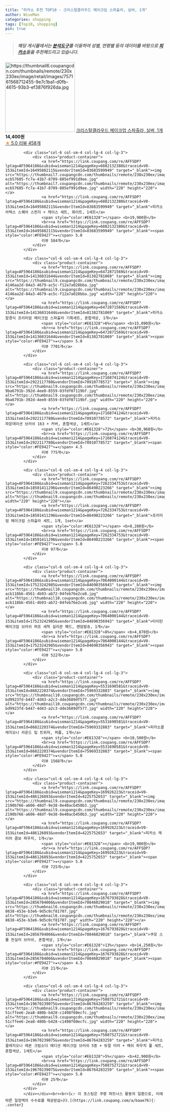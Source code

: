 ```yaml
---
title: "피카소 추천 TOP10 - 크리스탈클라우드 메이크업 스파츌라, 실버, 1개"
author: WiseMan
categories: shopping
tags: [Top10, shopping]
pin: true
---
```


> ##### 해당 게시물에서는 [**분석도구**](https://itemscout.io/)를 이용하여 **성별**, **연령별** 등의 데이터를 바탕으로 [**피카소**](https://link.coupang.com/a/baae76)들을 추천해드리고 있습니다.
<div class="container"><div class="row">
            <div class="col-6 col-sm-4 col-lg-4 col-lg-3">
                <div class="product-container">
                    <a href="https://link.coupang.com/re/AFFSDP?lptag=AF5964186&subid=wiseman1214&pageKey=6960024783&traceid=V0-153&itemId=16940237193&vendorItemId=84117778079" target="_blank"><img src="https://thumbnail6.coupangcdn.com/thumbnails/remote/230x230ex/image/retail/images/757161568712455-9e7c1ba1-d0fb-4615-93b3-ef3876f926da.jpg" alt="https://thumbnail6.coupangcdn.com/thumbnails/remote/230x230ex/image/retail/images/757161568712455-9e7c1ba1-d0fb-4615-93b3-ef3876f926da.jpg" width="220" height="220"></a>
                    <a href="https://link.coupang.com/re/AFFSDP?lptag=AF5964186&subid=wiseman1214&pageKey=6960024783&traceid=V0-153&itemId=16940237193&vendorItemId=84117778079" target="_blank">크리스탈클라우드 메이크업 스파츌라, 실버, 1개</a>
                    <span style="color:#E61328"></span> <b>14,400원</b>
                    <br><a href="https://link.coupang.com/re/AFFSDP?lptag=AF5964186&subid=wiseman1214&pageKey=6960024783&traceid=V0-153&itemId=16940237193&vendorItemId=84117778079" target="_blank"><span style="color:#FE9427">★</span> 5.0
                    리뷰 458개</a>
                </div>
            </div>
            
            <div class="col-6 col-sm-4 col-lg-4 col-lg-3">
                <div class="product-container">
                    <a href="https://link.coupang.com/re/AFFSDP?lptag=AF5964186&subid=wiseman1214&pageKey=6882132380&traceid=V0-153&itemId=16495882115&vendorItemId=83683599949" target="_blank"><img src="https://thumbnail7.coupangcdn.com/thumbnails/remote/230x230ex/image/retail/images/284612822873100-ecb57605-fc7a-41b7-8709-805ef991d9ee.jpg" alt="https://thumbnail7.coupangcdn.com/thumbnails/remote/230x230ex/image/retail/images/284612822873100-ecb57605-fc7a-41b7-8709-805ef991d9ee.jpg" width="220" height="220"></a>
                    <a href="https://link.coupang.com/re/AFFSDP?lptag=AF5964186&subid=wiseman1214&pageKey=6882132380&traceid=V0-153&itemId=16495882115&vendorItemId=83683599949" target="_blank">피카소 라텍스 스퀘어 스펀지 + 케이스 세트, 화이트, 1세트</a>
                    <span style="color:#E61328"></span> <b>19,900원</b>
                    <br><a href="https://link.coupang.com/re/AFFSDP?lptag=AF5964186&subid=wiseman1214&pageKey=6882132380&traceid=V0-153&itemId=16495882115&vendorItemId=83683599949" target="_blank"><span style="color:#FE9427">★</span> 5.0
                    리뷰 584개</a>
                </div>
            </div>
            
            <div class="col-6 col-sm-4 col-lg-4 col-lg-3">
                <div class="product-container">
                    <a href="https://link.coupang.com/re/AFFSDP?lptag=AF5964186&subid=wiseman1214&pageKey=6472871569&traceid=V0-153&itemId=14136031644&vendorItemId=81382781069" target="_blank"><img src="https://thumbnail9.coupangcdn.com/thumbnails/remote/230x230ex/image/retail/images/4115673237571181-4146aa2d-84a3-4679-ac5c-f12a7a028bba.jpg" alt="https://thumbnail9.coupangcdn.com/thumbnails/remote/230x230ex/image/retail/images/4115673237571181-4146aa2d-84a3-4679-ac5c-f12a7a028bba.jpg" width="220" height="220"></a>
                    <a href="https://link.coupang.com/re/AFFSDP?lptag=AF5964186&subid=wiseman1214&pageKey=6472871569&traceid=V0-153&itemId=14136031644&vendorItemId=81382781069" target="_blank">피카소 함경식 프리미엄 메이크업 스파츌라 기획세트, 혼합색상, 1개</a>
                    <span style="color:#E61328">6%</span> <b>15,090원</b>
                    <br><a href="https://link.coupang.com/re/AFFSDP?lptag=AF5964186&subid=wiseman1214&pageKey=6472871569&traceid=V0-153&itemId=14136031644&vendorItemId=81382781069" target="_blank"><span style="color:#FE9427">★</span> 5.0
                    리뷰 7701개</a>
                </div>
            </div>
            
            <div class="col-6 col-sm-4 col-lg-4 col-lg-3">
                <div class="product-container">
                    <a href="https://link.coupang.com/re/AFFSDP?lptag=AF5964186&subid=wiseman1214&pageKey=1716874124&traceid=V0-153&itemId=2922117780&vendorItemId=70910778572" target="_blank"><img src="https://thumbnail9.coupangcdn.com/thumbnails/remote/230x230ex/image/retail/images/541687755869464-9ba6791b-392d-4ee0-8559-03fdf07119bf.jpg" alt="https://thumbnail9.coupangcdn.com/thumbnails/remote/230x230ex/image/retail/images/541687755869464-9ba6791b-392d-4ee0-8559-03fdf07119bf.jpg" width="220" height="220"></a>
                    <a href="https://link.coupang.com/re/AFFSDP?lptag=AF5964186&subid=wiseman1214&pageKey=1716874124&traceid=V0-153&itemId=2922117780&vendorItemId=70910778572" target="_blank">피카소 파운데이션 브러쉬 163 + 커버, 혼합색상, 1세트</a>
                    <span style="color:#E61328">72%</span> <b>30,960원</b>
                    <br><a href="https://link.coupang.com/re/AFFSDP?lptag=AF5964186&subid=wiseman1214&pageKey=1716874124&traceid=V0-153&itemId=2922117780&vendorItemId=70910778572" target="_blank"><span style="color:#FE9427">★</span> 4.5
                    리뷰 775개</a>
                </div>
            </div>
            
            <div class="col-6 col-sm-4 col-lg-4 col-lg-3">
                <div class="product-container">
                    <a href="https://link.coupang.com/re/AFFSDP?lptag=AF5964186&subid=wiseman1214&pageKey=7262334753&traceid=V0-153&itemId=18501411296&vendorItemId=86490223266" target="_blank"><img src="https://thumbnail9.coupangcdn.com/thumbnails/remote/230x230ex/image/vendor_inventory/8ab9/1650fe953393d2ed5d338ce8b38979d0fb4396c2a0b527e42f6c6886a759.jpg" alt="https://thumbnail9.coupangcdn.com/thumbnails/remote/230x230ex/image/vendor_inventory/8ab9/1650fe953393d2ed5d338ce8b38979d0fb4396c2a0b527e42f6c6886a759.jpg" width="220" height="220"></a>
                    <a href="https://link.coupang.com/re/AFFSDP?lptag=AF5964186&subid=wiseman1214&pageKey=7262334753&traceid=V0-153&itemId=18501411296&vendorItemId=86490223266" target="_blank">프리미엄 메이크업 스파츌라 세트, 1개, 1set</a>
                    <span style="color:#E61328"></span> <b>8,280원</b>
                    <br><a href="https://link.coupang.com/re/AFFSDP?lptag=AF5964186&subid=wiseman1214&pageKey=7262334753&traceid=V0-153&itemId=18501411296&vendorItemId=86490223266" target="_blank"><span style="color:#FE9427">★</span> 5.0
                    리뷰 97개</a>
                </div>
            </div>
            
            <div class="col-6 col-sm-4 col-lg-4 col-lg-3">
                <div class="product-container">
                    <a href="https://link.coupang.com/re/AFFSDP?lptag=AF5964186&subid=wiseman1214&pageKey=7064000144&traceid=V0-153&itemId=17523242985&vendorItemId=84690356943" target="_blank"><img src="https://thumbnail10.coupangcdn.com/thumbnails/remote/230x230ex/image/retail/images/4437607675101935-acb118bb-4561-4b93-ab72-04feb76e2ce8.jpg" alt="https://thumbnail10.coupangcdn.com/thumbnails/remote/230x230ex/image/retail/images/4437607675101935-acb118bb-4561-4b93-ab72-04feb76e2ce8.jpg" width="220" height="220"></a>
                    <a href="https://link.coupang.com/re/AFFSDP?lptag=AF5964186&subid=wiseman1214&pageKey=7064000144&traceid=V0-153&itemId=17523242985&vendorItemId=84690356943" target="_blank">타이탄 메이크업 브러쉬 퍼프 세척 실리콘 패드, 랜덤발송, 1개</a>
                    <span style="color:#E61328">8%</span> <b>4,870원</b>
                    <br><a href="https://link.coupang.com/re/AFFSDP?lptag=AF5964186&subid=wiseman1214&pageKey=7064000144&traceid=V0-153&itemId=17523242985&vendorItemId=84690356943" target="_blank"><span style="color:#FE9427">★</span> 5.0
                    리뷰 522개</a>
                </div>
            </div>
            
            <div class="col-6 col-sm-4 col-lg-4 col-lg-3">
                <div class="product-container">
                    <a href="https://link.coupang.com/re/AFFSDP?lptag=AF5964186&subid=wiseman1214&pageKey=5531690581&traceid=V0-153&itemId=8682220374&vendorItemId=75969332883" target="_blank"><img src="https://thumbnail10.coupangcdn.com/thumbnails/remote/230x230ex/image/retail/images/213504936394977-bd9923fd-b447-4d43-a2c3-dde3689df577.jpg" alt="https://thumbnail10.coupangcdn.com/thumbnails/remote/230x230ex/image/retail/images/213504936394977-bd9923fd-b447-4d43-a2c3-dde3689df577.jpg" width="220" height="220"></a>
                    <a href="https://link.coupang.com/re/AFFSDP?lptag=AF5964186&subid=wiseman1214&pageKey=5531690581&traceid=V0-153&itemId=8682220374&vendorItemId=75969332883" target="_blank">피카소꼴레지오니 라운드 팁 트위저, 퍼플, 1개</a>
                    <span style="color:#E61328"></span> <b>10,500원</b>
                    <br><a href="https://link.coupang.com/re/AFFSDP?lptag=AF5964186&subid=wiseman1214&pageKey=5531690581&traceid=V0-153&itemId=8682220374&vendorItemId=75969332883" target="_blank"><span style="color:#FE9427">★</span> 5.0
                    리뷰 1568개</a>
                </div>
            </div>
            
            <div class="col-6 col-sm-4 col-lg-4 col-lg-3">
                <div class="product-container">
                    <a href="https://link.coupang.com/re/AFFSDP?lptag=AF5964186&subid=wiseman1214&pageKey=169926223&traceid=V0-153&itemId=486126893&vendorItemId=4225752653" target="_blank"><img src="https://thumbnail9.coupangcdn.com/thumbnails/remote/230x230ex/image/retail/images/100382999036942-2190b766-a606-48df-9e38-0e40acb450b3.jpg" alt="https://thumbnail9.coupangcdn.com/thumbnails/remote/230x230ex/image/retail/images/100382999036942-2190b766-a606-48df-9e38-0e40acb450b3.jpg" width="220" height="220"></a>
                    <a href="https://link.coupang.com/re/AFFSDP?lptag=AF5964186&subid=wiseman1214&pageKey=169926223&traceid=V0-153&itemId=486126893&vendorItemId=4225752653" target="_blank">피카소 캐리어 콤보 파우치, 1개</a>
                    <span style="color:#E61328"></span> <b>19,900원</b>
                    <br><a href="https://link.coupang.com/re/AFFSDP?lptag=AF5964186&subid=wiseman1214&pageKey=169926223&traceid=V0-153&itemId=486126893&vendorItemId=4225752653" target="_blank"><span style="color:#FE9427">★</span> 5.0
                    리뷰 725개</a>
                </div>
            </div>
            
            <div class="col-6 col-sm-4 col-lg-4 col-lg-3">
                <div class="product-container">
                    <a href="https://link.coupang.com/re/AFFSDP?lptag=AF5964186&subid=wiseman1214&pageKey=1676793828&traceid=V0-153&itemId=2856704066&vendorItemId=70846029018" target="_blank"><img src="https://thumbnail6.coupangcdn.com/thumbnails/remote/230x230ex/image/retail/images/2020/06/02/18/9/09b66e29-8638-453e-b3e6-9d5c0cf81707.jpg" alt="https://thumbnail6.coupangcdn.com/thumbnails/remote/230x230ex/image/retail/images/2020/06/02/18/9/09b66e29-8638-453e-b3e6-9d5c0cf81707.jpg" width="220" height="220"></a>
                    <a href="https://link.coupang.com/re/AFFSDP?lptag=AF5964186&subid=wiseman1214&pageKey=1676793828&traceid=V0-153&itemId=2856704066&vendorItemId=70846029018" target="_blank">쿠모 스몰 컨실러 브러쉬, 혼합색상, 1개</a>
                    <span style="color:#E61328">13%</span> <b>14,250원</b>
                    <br><a href="https://link.coupang.com/re/AFFSDP?lptag=AF5964186&subid=wiseman1214&pageKey=1676793828&traceid=V0-153&itemId=2856704066&vendorItemId=70846029018" target="_blank"><span style="color:#FE9427">★</span> 4.5
                    리뷰 21개</a>
                </div>
            </div>
            
            <div class="col-6 col-sm-4 col-lg-4 col-lg-3">
                <div class="product-container">
                    <a href="https://link.coupang.com/re/AFFSDP?lptag=AF5964186&subid=wiseman1214&pageKey=7508752721&traceid=V0-153&itemId=19670239075&vendorItemId=86764283259" target="_blank"><img src="https://thumbnail9.coupangcdn.com/thumbnails/remote/230x230ex/image/retail/images/1029600533088158-51cffee6-2ea8-480b-b428-c1498f60ecfc.jpg" alt="https://thumbnail9.coupangcdn.com/thumbnails/remote/230x230ex/image/retail/images/1029600533088158-51cffee6-2ea8-480b-b428-c1498f60ecfc.jpg" width="220" height="220"></a>
                    <a href="https://link.coupang.com/re/AFFSDP?lptag=AF5964186&subid=wiseman1214&pageKey=7508752721&traceid=V0-153&itemId=19670239075&vendorItemId=86764283259" target="_blank">피카소꼴레지오니 레몬 크림소다 에디션 메이크업 브러쉬 5종 + 듀얼 미러 + 메쉬 파우치 풀 세트, 혼합색상, 1세트</a>
                    <span style="color:#E61328">5%</span> <b>42,900원</b>
                    <br><a href="https://link.coupang.com/re/AFFSDP?lptag=AF5964186&subid=wiseman1214&pageKey=7508752721&traceid=V0-153&itemId=19670239075&vendorItemId=86764283259" target="_blank"><span style="color:#FE9427">★</span> 5.0
                    리뷰 25개</a>
                </div>
            </div>
            </div></div><br><br>[👉 이 포스팅은 쿠팡 파트너스 활동의 일환으로, 이에 따른 일정액의 수수료를 제공받습니다.](https://link.coupang.com/a/baae76){: .center}